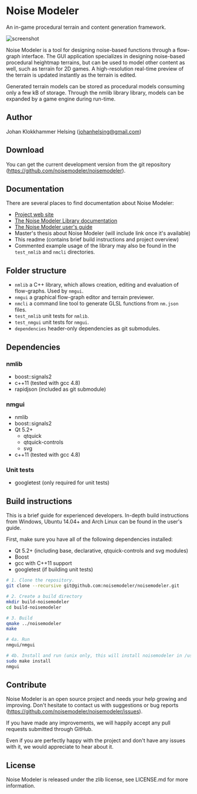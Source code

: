 # Noise Modeler

An in-game procedural terrain and content generation framework.

![screenshot](http://www.noisemodeler.org/images/noisemodelerfullscreenshot.png)

Noise Modeler is a tool for designing noise-based functions through a flow-graph interface. The GUI application specializes in designing noise-based procedural heightmap terrains, but can be used to model other content as well, such as terrain for 2D games. A high-resolution real-time preview of the terrain is updated instantly as the terrain is edited.

Generated terrain models can be stored as procedural models consuming only a few kB of storage. Through the nmlib library library, models can be expanded by a game engine during run-time.

## Author

Johan Klokkhammer Helsing (johanhelsing@gmail.com)

## Download

You can get the current development version from the git repository (https://github.com/noisemodeler/noisemodeler).

## Documentation

There are several places to find documentation about Noise Modeler:

 * [Project web site](http://www.noisemodeler.org)
 * [The Noise Modeler Library documentation](http://docs.noisemodeler.org)
 * [The Noise Modeler user's guide](http://www.noisemodeler.org/usersguide/noisemodeler-usersguide-0.1.5.pdf)
 * Master's thesis about Noise Modeler (will include link once it's available)
 * This readme (contains brief build instructions and project overview)
 * Commented example usage of the library may also be found in the `test_nmlib` and `nmcli` directories.

## Folder structure

 * `nmlib` a C++ library, which allows creation, editing and evaluation of flow-graphs. Used by `nmgui`.
 * `nmgui` a graphical flow-graph editor and terrain previewer.
 * `nmcli` a command line tool to generate GLSL functions from `nm.json` files.
 * `test_nmlib` unit tests for `nmlib`.
 * `test_nmgui` unit tests for `nmgui`.
 * `dependencies` header-only dependencies as git submodules.

## Dependencies

### nmlib

 * boost::signals2
 * c++11 (tested with gcc 4.8)
 * rapidjson (included as git submodule)

### nmgui

 * nmlib
 * boost::signals2
 * Qt 5.2+
   * qtquick
   * qtquick-controls
   * svg
 * c++11 (tested with gcc 4.8)

### Unit tests

 * googletest (only required for unit tests)

## Build instructions

This is a brief guide for experienced developers. In-depth build instructions from Windows, Ubuntu 14.04+ and Arch Linux can be found in the user's guide.

First, make sure you have all of the following dependencies installed:

 * Qt 5.2+ (including base, declarative, qtquick-controls and svg modules)
 * Boost
 * gcc with C++11 support
 * googletest (if building unit tests)

```bash
# 1. Clone the repository.
git clone --recursive git@github.com:noisemodeler/noisemodeler.git 

# 2. Create a build directory
mkdir build-noisemodeler
cd build-noisemodeler

# 3. Build
qmake ../noisemodeler
make

# 4a. Run
nmgui/nmgui

# 4b. Install and run (unix only, this will install noisemodeler in /usr/)
sudo make install
nmgui
```

## Contribute

Noise Modeler is an open source project and needs your help growing and improving. Don't hesitate to contact us with suggestions or bug reports (https://github.com/noisemodeler/noisemodeler/issues).

If you have made any improvements, we will happily accept any pull requests submitted through GitHub.

Even if you are perfectly happy with the project and don't have any issues with it, we would appreciate to hear about it.

## License

Noise Modeler is released under the zlib license, see LICENSE.md for more information.
